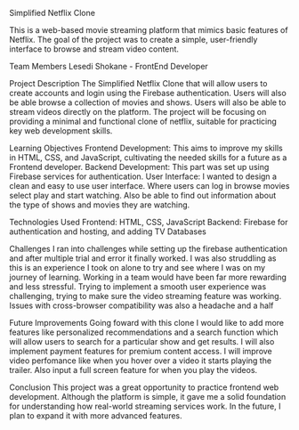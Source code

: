 Simplified Netflix Clone

This is a web-based movie streaming platform that mimics basic features of Netflix. The goal of the project was to create a simple, user-friendly interface to browse and stream video content.

Team Members
Lesedi Shokane - FrontEnd Developer

Project Description
The Simplified Netflix Clone that will allow users to create accounts and login using the Firebase authentication. Users will also be able browse a collection of movies and shows. Users will also be able to stream videos directly on the platform. The project will be focusing on providing a minimal and functional clone of netflix, suitable for practicing key web development skills.

Learning Objectives
Frontend Development: This aims to improve my skills in HTML, CSS, and JavaScript, cultivating the needed skills for a future as a Frontend developer.
Backend Development: This part was set up using Firebase services for authentication.
User Interface: I wanted to design a clean and easy to use user interface. Where users can log in browse movies select play and start watching. Also be able to find out information about the type of shows and movies they are watching.

Technologies Used
Frontend: HTML, CSS, JavaScript
Backend: Firebase for authentication and hosting, and adding TV Databases

Challenges
I ran into challenges while setting up the firebase authentication and after multiple trial and error it finally worked. I was also struddling as this is an experience I took on alone to try and see where I was on my journey of learning. Working in a team would have been far more rewarding and less stressful.
Trying to implement a smooth user experience was challenging, trying to make sure the video streaming feature was working. Issues with cross-browser compatibility was also a headache and a half

Future Improvements
Going foward with this clone I would like to add more features like personalized recommendations and a search function which will allow users to search for a particular show and get results. I will also implement payment features for premium content access. I will improve video perfomance like when you hover over a video it starts playing the trailer. Also input a full screen feature for when you play the videos.


Conclusion
This project was a great opportunity to practice frontend web development. Although the platform is simple, it gave me a solid foundation for understanding how real-world streaming services work. In the future, I plan to expand it with more advanced features.